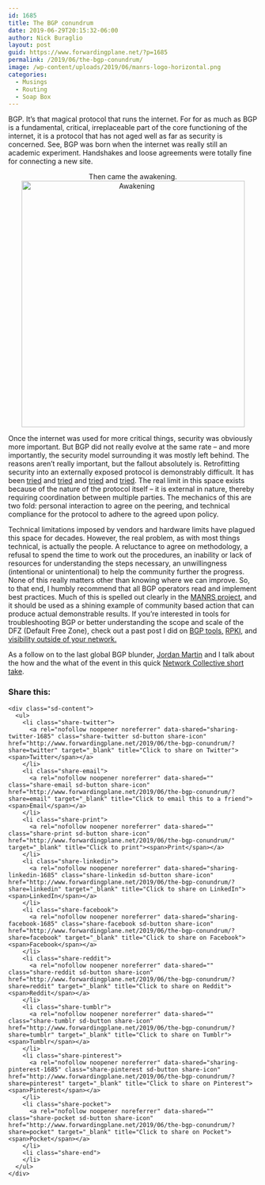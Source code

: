 ```yaml
---
id: 1685
title: The BGP conundrum
date: 2019-06-29T20:15:32-06:00
author: Nick Buraglio
layout: post
guid: https://www.forwardingplane.net/?p=1685
permalink: /2019/06/the-bgp-conundrum/
image: /wp-content/uploads/2019/06/manrs-logo-horizontal.png
categories:
  - Musings
  - Routing
  - Soap Box
---
```

BGP. It’s that magical protocol that runs the internet. For for as much as BGP is a fundamental, critical, irreplaceable part of the core functioning of the internet, it is a protocol that has not aged well as far as security is concerned. See, BGP was born when the internet was really still an academic experiment. Handshakes and loose agreements were totally fine for connecting a new site.&nbsp;

<p style="text-align: center;">
  Then came the awakening. <img style="display: block; margin-left: auto; margin-right: auto;" title="Awakening.jpg" src="https://www.forwardingplane.net/wp-content/uploads/2019/06/Awakening.jpg" alt="Awakening" width="451" height="497" border="0" />
</p>

Once the internet was used for more critical things, security was obviously more important. But BGP did not really evolve at the same rate &#8211; and more importantly, the security model surrounding it was mostly left behind. The reasons aren&#8217;t really important, but the fallout absolutely is. Retrofitting security into an externally exposed protocol is demonstrably difficult. It has been [tried](https://tools.ietf.org/html/rfc8205) and [tried](https://tools.ietf.org/html/rfc6810) and [tried](https://tools.ietf.org/id/draft-sa-grow-maxprefix-00.html) and [tried](https://www.radb.net/). The real limit in this space exists because of the nature of the protocol itself &#8211; it is external in nature, thereby requiring coordination between multiple parties. The mechanics of this are two fold: personal interaction to agree on the peering, and technical compliance for the protocol to adhere to the agreed upon policy.

Technical limitations imposed by vendors and hardware limits have plagued this space for decades. However, the real problem, as with most things technical, is actually the people. A reluctance to agree on methodology, a refusal to spend the time to work out the procedures, an inability or lack of resources for understanding the steps necessary, an unwillingness (intentional or unintentional) to help the community further the progress. None of this really matters other than knowing where we can improve. So, to that end, I humbly recommend that all BGP operators read and implement best practices. Much of this is spelled out clearly in the [MANRS project](https://www.manrs.org/isps/), and it should be used as a shining example of community based action that can produce actual demonstrable results. If you’re interested in tools for troubleshooting BGP or better understanding the scope and scale of the DFZ (Default Free Zone), check out a past post I did on [BGP tools,](https://www.forwardingplane.net/2014/03/bgp-tools-troubleshooting-and-monitoring-external-routing-in-a-nutshell/)&nbsp;[RPKI](https://www.forwardingplane.net/2016/05/bgp-rpki-why-arent-we-using-it/), and [visibility outside of your network.](https://www.forwardingplane.net/2018/02/strategy-series-view-outside-network/)&nbsp;

As a follow on to the last global BGP blunder, [Jordan Martin](https://twitter.com/bcjordo?lang=en) and I talk about the how and the what of the event in this quick [Network Collective short take](https://thenetworkcollective.com/2019/06/bgp-blunder/). &nbsp; &nbsp; &nbsp;&nbsp;<figure></figure> 

<div class="sharedaddy sd-sharing-enabled">
  <div class="robots-nocontent sd-block sd-social sd-social-icon-text sd-sharing">
    <h3 class="sd-title">
      Share this:
    </h3>
    
    <div class="sd-content">
      <ul>
        <li class="share-twitter">
          <a rel="nofollow noopener noreferrer" data-shared="sharing-twitter-1685" class="share-twitter sd-button share-icon" href="http://www.forwardingplane.net/2019/06/the-bgp-conundrum/?share=twitter" target="_blank" title="Click to share on Twitter"><span>Twitter</span></a>
        </li>
        <li class="share-email">
          <a rel="nofollow noopener noreferrer" data-shared="" class="share-email sd-button share-icon" href="http://www.forwardingplane.net/2019/06/the-bgp-conundrum/?share=email" target="_blank" title="Click to email this to a friend"><span>Email</span></a>
        </li>
        <li class="share-print">
          <a rel="nofollow noopener noreferrer" data-shared="" class="share-print sd-button share-icon" href="http://www.forwardingplane.net/2019/06/the-bgp-conundrum/" target="_blank" title="Click to print"><span>Print</span></a>
        </li>
        <li class="share-linkedin">
          <a rel="nofollow noopener noreferrer" data-shared="sharing-linkedin-1685" class="share-linkedin sd-button share-icon" href="http://www.forwardingplane.net/2019/06/the-bgp-conundrum/?share=linkedin" target="_blank" title="Click to share on LinkedIn"><span>LinkedIn</span></a>
        </li>
        <li class="share-facebook">
          <a rel="nofollow noopener noreferrer" data-shared="sharing-facebook-1685" class="share-facebook sd-button share-icon" href="http://www.forwardingplane.net/2019/06/the-bgp-conundrum/?share=facebook" target="_blank" title="Click to share on Facebook"><span>Facebook</span></a>
        </li>
        <li class="share-reddit">
          <a rel="nofollow noopener noreferrer" data-shared="" class="share-reddit sd-button share-icon" href="http://www.forwardingplane.net/2019/06/the-bgp-conundrum/?share=reddit" target="_blank" title="Click to share on Reddit"><span>Reddit</span></a>
        </li>
        <li class="share-tumblr">
          <a rel="nofollow noopener noreferrer" data-shared="" class="share-tumblr sd-button share-icon" href="http://www.forwardingplane.net/2019/06/the-bgp-conundrum/?share=tumblr" target="_blank" title="Click to share on Tumblr"><span>Tumblr</span></a>
        </li>
        <li class="share-pinterest">
          <a rel="nofollow noopener noreferrer" data-shared="sharing-pinterest-1685" class="share-pinterest sd-button share-icon" href="http://www.forwardingplane.net/2019/06/the-bgp-conundrum/?share=pinterest" target="_blank" title="Click to share on Pinterest"><span>Pinterest</span></a>
        </li>
        <li class="share-pocket">
          <a rel="nofollow noopener noreferrer" data-shared="" class="share-pocket sd-button share-icon" href="http://www.forwardingplane.net/2019/06/the-bgp-conundrum/?share=pocket" target="_blank" title="Click to share on Pocket"><span>Pocket</span></a>
        </li>
        <li class="share-end">
        </li>
      </ul>
    </div>
  </div>
</div>